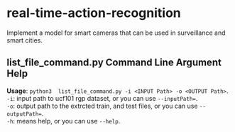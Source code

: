 # real-time-action-recognition
Implement a model for smart cameras that can be used in surveillance and smart cities.

## list_file_command.py Command Line Argument Help 

**Usage**: `python3  list_file_command.py -i <INPUT Path> -o <OUTPUT Path>`.<br/>
`-i`: input path to ucf101 rgp dataset, or you can use `--inputPath=`.<br/>
`-o`: output path to the extrcted train, and test files, or you can use `--outputPath=`.<br/>
`-h`: means help, or you can use `--help`.<br/>





